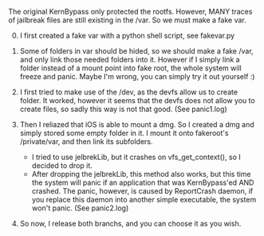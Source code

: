 The original KernBypass only protected the rootfs. However, MANY traces of jailbreak files are still existing in the /var.
So we must make a fake var.

0. I first created a fake var with a python shell script, see fakevar.py
1. Some of folders in var should be hided, so we should make a fake /var, and only link those needed folders into it. However if I simply link a folder instead of a mount point into fake root, the whole system will freeze and panic. Maybe I'm wrong, you can simply try it out yourself :)
2. I first tried to make use of the /dev, as the devfs allow us to create folder. It worked, however it seems that the devfs does not allow you to create files, so sadly this way is not that good. (See panic1.log)
3. Then I reliazed that iOS is able to mount a dmg. So I created a dmg and simply stored some empty folder in it. I mount it onto fakeroot's /private/var, and then link its subfolders.
    - I tried to use jelbrekLib, but it crashes on vfs_get_context(), so I decided to drop it.
    - After dropping the jelbrekLib, this method also works, but this time the system will panic if an application that was KernBypass'ed AND crashed. The panic, however, is caused by ReportCrash daemon, if you replace this daemon into another simple executable, the system won't panic. (See panic2.log)

4. So now, I release both branchs, and you can choose it as you wish.